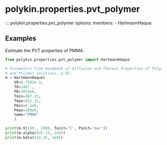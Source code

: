 # polykin.properties.pvt_polymer

::: polykin.properties.pvt_polymer
    options:
        members:
            - HartmannHaque

## Examples

Estimate the PVT properties of PMMA.

```python exec="on" source="console"
from polykin.properties.pvt_polymer import HartmannHaque

# Parameters from Handbook of Diffusion and Thermal Properties of Polymers
# and Polymer Solutions, p.85. 
m = HartmannHaque(
    V0=0.7582e-3,
    T0=1467.,
    P0=3819e6,
    Tmin=387.15,
    Tmax=432.15,
    Pmin=0.1e6,
    Pmax=200e6,
    name="PMMA"
    )

print(m.V(159., 2000, Tunit='C', Punit='bar'))
print(m.alpha(432.15, 2e8))
print(m.beta(432.15, 2e8))
```
